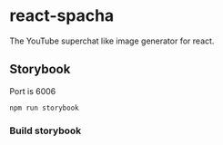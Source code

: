 # react-spacha

The YouTube superchat like image generator for react.

## Storybook

Port is 6006

```
npm run storybook
```

### Build storybook

